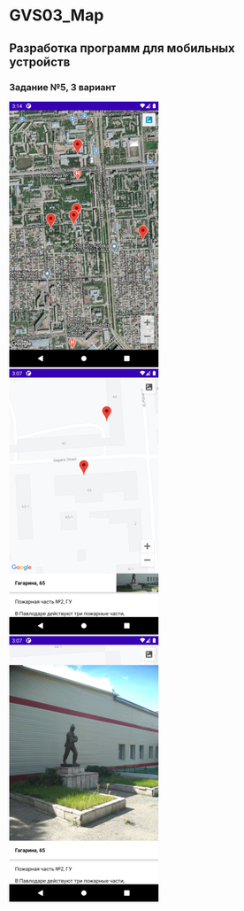 # GVS03_Map

## Разработка программ для мобильных устройств

### Задание №5, 3 вариант

![Screenshot1](1.png)
![Screenshot2](2.png)
![Screenshot3](3.png)
